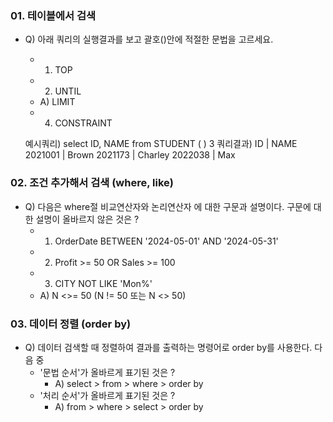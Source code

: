 ### 01. 테이블에서 검색

  - Q) 아래 쿼리의 실행결과를 보고 괄호()안에 적절한 문법을 고르세요.
    - 1) TOP
    - 2) UNTIL
    - A) LIMIT
    - 4) CONSTRAINT

    예시쿼리) select ID, NAME from STUDENT (   ) 3
    쿼리결과) ID     |  NAME
          2021001  |  Brown
          2021173  |  Charley
          2022038  |  Max

### 02. 조건 추가해서 검색 (where, like)

  - Q) 다음은 where절 비교연산자와 논리연산자 에 대한 구문과 설명이다. 구문에 대한 설명이 올바르지 않은 것은 ? 
    - 1) OrderDate BETWEEN '2024-05-01' AND '2024-05-31'
    - 2) Profit >= 50 OR Sales >= 100
    - 3) CITY NOT LIKE 'Mon%'
    - A) N <>= 50 (N != 50 또는 N <> 50)

### 03. 데이터 정렬 (order by)

  - Q) 데이터 검색할 때 정렬하여 결과를 출력하는 명령어로 order by를 사용한다. 다음 중 
    - '문법 순서'가 올바르게 표기된 것은 ?
      - A) select > from > where > order by
    - '처리 순서'가 올바르게 표기된 것은 ?
      - A) from > where > select > order by

